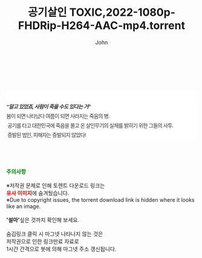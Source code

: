﻿---
layout: post
title:  "공기살인 TOXIC,2022-1080p-FHDRip-H264-AAC-mp4.torrent"
author: John
categories: [ 영화 ]
tags: [  ]
image:  
description: "공기살인 TOXIC,2022-1080p-FHDRip-H264-AAC-mp4 torrent 정보 공유"
toc: true
toc_sticky: true
---

<br>
<div class="view-img">
<a class="view_image" href="http://torrentmobile61.com/bbs/view_image.php?fn=%2Fdata%2Ffile%2Fmovie%2F1040166539_sbWitHZy_36de88fea6f05d35f976b116948a1dec168f80f9.jpg" target="_blank"><img alt="" class="img-tag" content="http://torrentmobile61.com/data/file/movie/1040166539_sbWitHZy_36de88fea6f05d35f976b116948a1dec168f80f9.jpg" itemprop="image" src="http://torrentmobile61.com/data/file/movie/1040166539_sbWitHZy_36de88fea6f05d35f976b116948a1dec168f80f9.jpg"/></a><a class="view_image" href="http://torrentmobile61.com/bbs/view_image.php?fn=%2Fdata%2Ffile%2Fmovie%2F1040166539_DALsjYeK_8f317be9ea39b2f96bb342f1372b0a8523db9b20.jpg" target="_blank"><img alt="" class="img-tag" content="http://torrentmobile61.com/data/file/movie/1040166539_DALsjYeK_8f317be9ea39b2f96bb342f1372b0a8523db9b20.jpg" itemprop="image" src="http://torrentmobile61.com/data/file/movie/1040166539_DALsjYeK_8f317be9ea39b2f96bb342f1372b0a8523db9b20.jpg"/></a></div><div class="view-content" itemprop="description">
<p><br/></p><div class="title_area" style="margin:0px 0px 9px;padding:0px;list-style:none;font-family:'나눔고딕', NanumGothic, '돋움', Dotum, Helvetica, 'AppleSDGothicNeo-Medium', AppleGothic, sans-serif;height:30px;float:none;background-color:rgb(255,255,255);"><h4 class="h_story" style="margin:5px 10px 0px 0px;padding:0px;list-style:none;font-family:'돋움', sans-serif;height:18px;width:49px;background:url(&quot;https://ssl.pstatic.net/static/movie/2020/10/h_tx_sp5.png&quot;) no-repeat 0px -17px;float:left;"><strong class="blind" style="margin:0px;padding:0px;list-style:none;font-size:0px;font-family:inherit;color:inherit;width:1px;height:1px;line-height:0;">줄거리</strong></h4></div><h5 class="h_tx_story" style="margin:-7px 0px 1px;padding:0px;list-style:none;font-size:14px;font-family:'나눔고딕', NanumGothic, Helvetica, sans-serif;color:rgb(51,51,51);background-image:url(&quot;https://ssl.pstatic.net/static/movie/2014/01/blank.gif&quot;);letter-spacing:-1px;line-height:25px;background-color:rgb(255,255,255);">“알고 있었죠, 사람이 죽을 수도 있다는 거”</h5><p class="con_tx" style="margin-top:-1px;margin-bottom:-6px;list-style:none;font-size:14px;font-family:'나눔고딕', NanumGothic, '돋움', Dotum, Helvetica, 'AppleSDGothicNeo-Medium', AppleGothic, sans-serif;color:rgb(51,51,51);background-image:url(&quot;https://ssl.pstatic.net/static/movie/2014/01/blank.gif&quot;);letter-spacing:-1px;line-height:25px;background-color:rgb(255,255,255);">봄이 되면 나타났다 여름이 되면 사라지는 죽음의 병.<br style="list-style:none;font-size:12px;font-family:'돋움', sans-serif;color:rgb(0,0,0);"/> 공기를 타고 대한민국에 죽음을 몰고 온 살인무기의 실체를 밝히기 위한 그들의 사투.<br style="list-style:none;font-size:12px;font-family:'돋움', sans-serif;color:rgb(0,0,0);"/> 증발된 범인, 피해자는 증발되지 않았다!</p> </div>
    
<br><br><br>
<p data-ke-size="size16"><b><span style="color: green;">주의사항</span></b><br /><br />※저작권 문제로 인해 토렌트 다운로드 링크는<br /><b><span style="color: red;">유사 이미지</span></b>에 숨겨뒀습니다.<br />※Due to copyright issues, the torrent download link is hidden where it looks like an image.<br /><br /><b>'설마'</b>싶은 것까지 확인해 보세요.<br /><br />숨김링크 클릭 시 마그넷 나타나지 않는 것은<br />저작권으로 인한 링크만료 자료로<br />1시간 간격으로 봇에 의해 마그넷 주소 갱신됩니다.</p>
